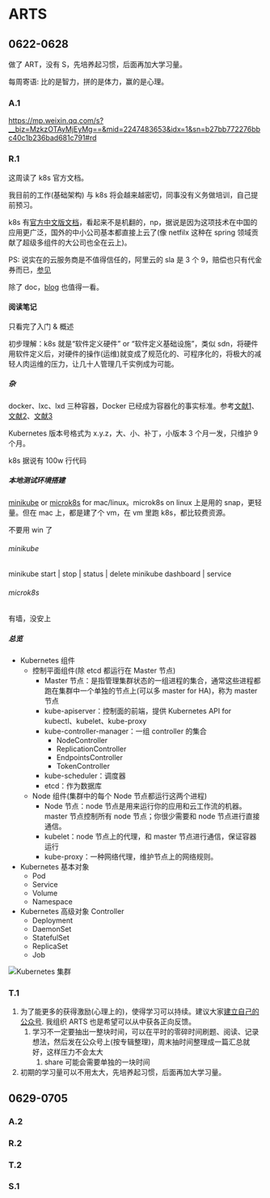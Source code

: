 # ARTS

## 0622-0628

做了 ART，没有 S，先培养起习惯，后面再加大学习量。

每周寄语: 比的是智力，拼的是体力，赢的是心理。

### A.1

https://mp.weixin.qq.com/s?__biz=MzkzOTAyMjEyMg==&mid=2247483653&idx=1&sn=b27bb772276bbc40c1b236bad681c791#rd

### R.1

这周读了 k8s 官方文档。

我目前的工作(基础架构) 与 k8s 将会越来越密切，同事没有义务做培训，自己提前预习。

k8s 有[官方中文版文档](https://kubernetes.io/zh/docs/home)，看起来不是机翻的，np，据说是因为这项技术在中国的应用更广泛，国外的中小公司基本都直接上云了(像 netfilx 这种在 spring 领域贡献了超级多组件的大公司也全在云上)。

PS: 说实在的云服务商是不值得信任的，阿里云的 sla 是 3 个 9，赔偿也只有代金券而已，[参见](http://terms.aliyun.com/legal-agreement/terms/suit_bu1_ali_cloud/suit_bu1_ali_cloud201909241949_62160.html?spm=a2c4g.11186623.2.11.7ec01d94ooNNA3)

除了 doc，[blog](https://kubernetes.io/zh/blog) 也值得一看。

#### 阅读笔记

只看完了入门 & 概述

初步理解：k8s 就是“软件定义硬件” or “软件定义基础设施”，类似 sdn，将硬件用软件定义后，对硬件的操作(运维)就变成了规范化的、可程序化的，将极大的减轻人肉运维的压力，让几十人管理几千实例成为可能。

##### 杂

docker、lxc、lxd 三种容器，Docker 已经成为容器化的事实标准。参考[文献1](https://www.zhihu.com/question/268288911)、[文献2](https://blog.csdn.net/zhengmx100/article/details/79415742)、[文献3](https://www.upguard.com/articles/docker-vs-lxc)

Kubernetes 版本号格式为 x.y.z，大、小、补丁，小版本 3 个月一发，只维护 9 个月。

k8s 据说有 100w 行代码

##### 本地测试环境搭建

[minikube](https://kubernetes.io/docs/tasks/tools/install-minikube/) or [microk8s](https://microk8s.io/) for mac/linux。microk8s on linux 上是用的 snap，更轻量。但在 mac 上，都是建了个 vm，在 vm 里跑 k8s，都比较费资源。

不要用 win 了

###### minikube

minikube start | stop | status | delete
minikube dashboard | service

###### microk8s

有墙，没安上

##### 总览

* Kubernetes 组件
    * 控制平面组件(除 etcd 都运行在 Master 节点)
        * Master 节点：是指管理集群状态的一组进程的集合，通常这些进程都跑在集群中一个单独的节点上(可以多 master for HA)，称为 master 节点
        * kube-apiserver：控制面的前端，提供 Kubernetes API for kubectl、kubelet、kube-proxy
        * kube-controller-manager：一组 controller 的集合
            * NodeController
            * ReplicationController
            * EndpointsController
            * TokenController
        * kube-scheduler：调度器
        * etcd：作为数据库
    * Node 组件(集群中的每个 Node 节点都运行这两个进程)
        * Node 节点：node 节点是用来运行你的应用和云工作流的机器。master 节点控制所有 node 节点；你很少需要和 node 节点进行直接通信。
        * kubelet：node 节点上的代理，和 master 节点进行通信，保证容器运行
        * kube-proxy：一种网络代理，维护节点上的网络规则。
* Kubernetes 基本对象
    * Pod
    * Service
    * Volume
    * Namespace
* Kubernetes 高级对象 Controller
    * Deployment
    * DaemonSet
    * StatefulSet
    * ReplicaSet
    * Job

![Kubernetes 集群](https://d33wubrfki0l68.cloudfront.net/7016517375d10c702489167e704dcb99e570df85/7bb53/images/docs/components-of-kubernetes.png)

### T.1

1. 为了能更多的获得激励(心理上的)，使得学习可以持续。建议大家[建立自己的公众号](https://mp.weixin.qq.com). 我组织 ARTS 也是希望可以从中获各正向反馈。
    1. 学习不一定要抽出一整块时间，可以在平时的零碎时间刷题、阅读、记录想法，然后发在公众号上(按专辑整理)，周末抽时间整理成一篇汇总就好，这样压力不会太大
        1. share 可能会需要单独的一块时间
1. 初期的学习量可以不用太大，先培养起习惯，后面再加大学习量。

## 0629-0705

### A.2

### R.2

### T.2

### S.1
